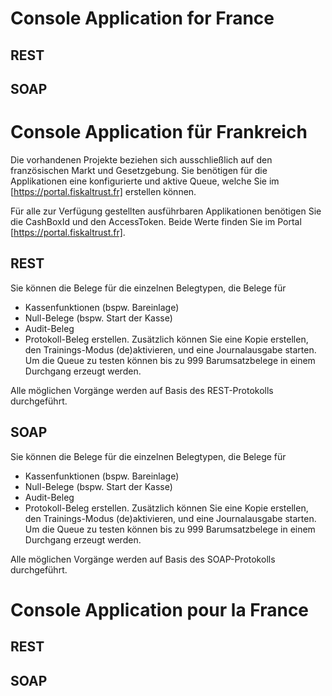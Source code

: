 # Console Application for France
## REST

## SOAP

# Console Application für Frankreich
Die vorhandenen Projekte beziehen sich ausschließlich auf den französischen Markt und Gesetzgebung.
Sie benötigen für die Applikationen eine konfigurierte und aktive Queue,
welche Sie im [https://portal.fiskaltrust.fr] erstellen können.

Für alle zur Verfügung gestellten ausführbaren Applikationen benötigen Sie die CashBoxId und den AccessToken.
Beide Werte finden Sie im Portal [https://portal.fiskaltrust.fr].

## REST
Sie können die Belege für die einzelnen Belegtypen, die Belege für 
* Kassenfunktionen (bspw. Bareinlage)
* Null-Belege (bspw. Start der Kasse)
* Audit-Beleg
* Protokoll-Beleg
erstellen.
Zusätzlich können Sie eine Kopie erstellen, den Trainings-Modus (de)aktivieren, und eine Journalausgabe starten.
Um die Queue zu testen können bis zu 999 Barumsatzbelege in einem Durchgang erzeugt werden.

Alle möglichen Vorgänge werden auf Basis des REST-Protokolls durchgeführt.

## SOAP
Sie können die Belege für die einzelnen Belegtypen, die Belege für 
* Kassenfunktionen (bspw. Bareinlage)
* Null-Belege (bspw. Start der Kasse)
* Audit-Beleg
* Protokoll-Beleg
erstellen.
Zusätzlich können Sie eine Kopie erstellen, den Trainings-Modus (de)aktivieren, und eine Journalausgabe starten.
Um die Queue zu testen können bis zu 999 Barumsatzbelege in einem Durchgang erzeugt werden.

Alle möglichen Vorgänge werden auf Basis des SOAP-Protokolls durchgeführt.

# Console Application pour la France
## REST

## SOAP

